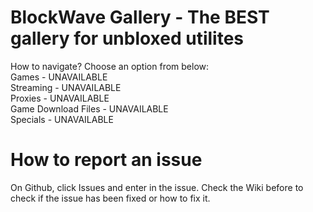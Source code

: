 # BlockWave Gallery - The BEST gallery for unbloxed utilites
How to navigate? Choose an option from below:<br/>
Games - UNAVAILABLE<br/>
Streaming - UNAVAILABLE<br/>
Proxies - UNAVAILABLE<br/>
Game Download Files - UNAVAILABLE<br/>
Specials - UNAVAILABLE<br/>

# How to report an issue
On Github, click Issues and enter in the issue. Check the Wiki before to check if the issue has been fixed or how to fix it.
